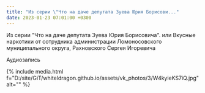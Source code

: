 ```yaml
---
title: "Из серии \"Что на даче депутата Зуева Юрия Борисови..."
date: 2023-01-23 07:01:00 +0300
---
```


Из серии "Что на даче депутата Зуева Юрия Борисовича".
или
Вкусные наркотики от сотрудника администрации Ломоносовского муниципального округа, Рахновского Сергея Игоревича

Аудиозапись

{% include media.html f="D:/site/GiT/whiteldragon.github.io/assets/vk_photos/3/W4kyieKS7iQ.jpg" alt="" %}
